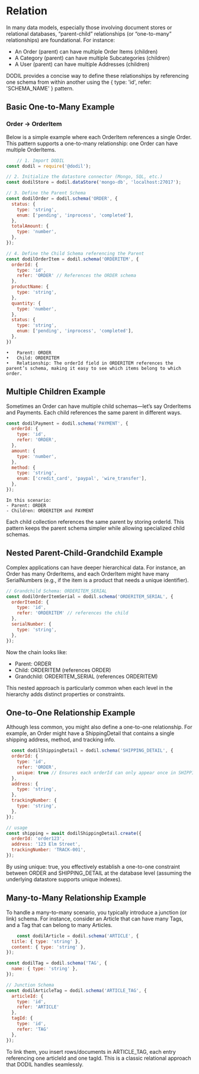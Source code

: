 # Relation
In many data models, especially those involving document stores or relational databases, “parent-child” relationships (or “one-to-many” relationships) are foundational. For instance:
- An Order (parent) can have multiple Order Items (children)
- A Category (parent) can have multiple Subcategories (children)
- A User (parent) can have multiple Addresses (children)

DODIL provides a concise way to define these relationships by referencing one schema from within another using the { type: 'id', refer: 'SCHEMA_NAME' } pattern.

## Basic One-to-Many Example
### Order → OrderItem
Below is a simple example where each OrderItem references a single Order. This pattern supports a one-to-many relationship: one Order can have multiple OrderItems.
```javascript
    // 1. Import DODIL
const dodil = require('@dodil');

// 2. Initialize the datastore connector (Mongo, SQL, etc.)
const dodilStore = dodil.dataStore('mongo-db', 'localhost:27017');

// 3. Define the Parent Schema
const dodilOrder = dodil.schema('ORDER', {
  status: {
    type: 'string',
    enum: ['pending', 'inprocess', 'completed'],
  },
  totalAmount: {
    type: 'number',
  },
});

// 4. Define the Child Schema referencing the Parent
const dodilOrderItem = dodil.schema('ORDERITEM', {
  orderId: { 
    type: 'id', 
    refer: 'ORDER' // References the ORDER schema
  },
  productName: {
    type: 'string',
  },
  quantity: {
    type: 'number',
  },
  status: {
    type: 'string',
    enum: ['pending', 'inprocess', 'completed'],
  },
})
```

	•	Parent: ORDER
	•	Child: ORDERITEM
	•	Relationship: The orderId field in ORDERITEM references the parent’s schema, making it easy to see which items belong to which order.




## Multiple Children Example

Sometimes an Order can have multiple child schemas—let’s say OrderItems and Payments. Each child references the same parent in different ways.

```javascript
const dodilPayment = dodil.schema('PAYMENT', {
  orderId: {
    type: 'id',
    refer: 'ORDER',
  },
  amount: {
    type: 'number',
  },
  method: {
    type: 'string',
    enum: ['credit_card', 'paypal', 'wire_transfer'],
  },
});
```

    In this scenario:
    - Parent: ORDER
    - Children: ORDERITEM and PAYMENT

Each child collection references the same parent by storing orderId. This pattern keeps the parent schema simpler while allowing specialized child schemas.

## Nested Parent-Child-Grandchild Example

Complex applications can have deeper hierarchical data. For instance, an Order has many OrderItems, and each OrderItem might have many SerialNumbers (e.g., if the item is a product that needs a unique identifier).

```JavaScript
// Grandchild Schema: ORDERITEM_SERIAL
const dodilOrderItemSerial = dodil.schema('ORDERITEM_SERIAL', {
  orderItemId: { 
    type: 'id', 
    refer: 'ORDERITEM' // references the child
  },
  serialNumber: {
    type: 'string',
  },
});
```
Now the chain looks like:
- Parent: ORDER
- Child: ORDERITEM (references ORDER)
- Grandchild: ORDERITEM_SERIAL (references ORDERITEM)

This nested approach is particularly common when each level in the hierarchy adds distinct properties or constraints.

## One-to-One Relationship Example
Although less common, you might also define a one-to-one relationship. For example, an Order might have a ShippingDetail that contains a single shipping address, method, and tracking info.

```JavaScript
  const dodilShippingDetail = dodil.schema('SHIPPING_DETAIL', {
  orderId: { 
    type: 'id',
    refer: 'ORDER',
    unique: true // Ensures each orderId can only appear once in SHIPPING_DETAIL
  },
  address: { 
    type: 'string',
  },
  trackingNumber: {
    type: 'string',
  },
});

// usage
const shipping = await dodilShippingDetail.create({
  orderId: 'order123',
  address: '123 Elm Street',
  trackingNumber: 'TRACK-001',
});
```
By using unique: true, you effectively establish a one-to-one constraint between ORDER and SHIPPING_DETAIL at the database level (assuming the underlying datastore supports unique indexes).

## Many-to-Many Relationship Example
To handle a many-to-many scenario, you typically introduce a junction (or link) schema. For instance, consider an Article that can have many Tags, and a Tag that can belong to many Articles.

```JavaScript
    const dodilArticle = dodil.schema('ARTICLE', {
  title: { type: 'string' },
  content: { type: 'string' },
});

const dodilTag = dodil.schema('TAG', {
  name: { type: 'string' },
});

// Junction Schema
const dodilArticleTag = dodil.schema('ARTICLE_TAG', {
  articleId: { 
    type: 'id', 
    refer: 'ARTICLE' 
  },
  tagId: { 
    type: 'id', 
    refer: 'TAG' 
  },
});
```

To link them, you insert rows/documents in ARTICLE_TAG, each entry referencing one articleId and one tagId. This is a classic relational approach that DODIL handles seamlessly.